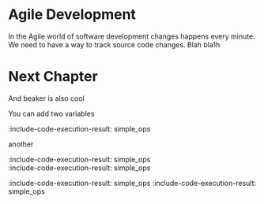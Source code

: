 # Agile Development

In the Agile world of software development changes happens every minute. We need to have a way to track source code changes.
  Blah bla1h 
  
  
# Next Chapter

And beaker is also cool

 You can add two variables
 
:include-code-execution-result: simple_ops
 
another 
 
:include-code-execution-result: simple_ops  
:include-code-execution-result: simple_ops
 
:include-code-execution-result: simple_ops 
:include-code-execution-result: simple_ops 